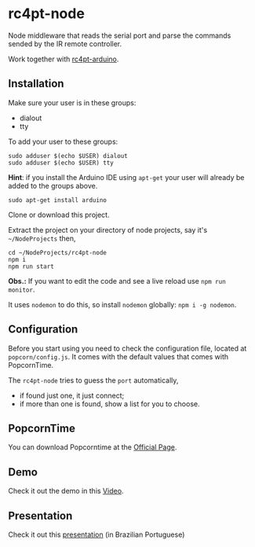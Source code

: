 rc4pt-node
==========

Node middleware that reads the serial port and parse the commands sended by the IR remote controller.

Work together with [rc4pt-arduino](https://github.com/comsolid/rc4pt-arduino).

## Installation

Make sure your user is in these groups:

* dialout
* tty

To add your user to these groups:

~~~
sudo adduser $(echo $USER) dialout
sudo adduser $(echo $USER) tty
~~~

**Hint**: if you install the Arduino IDE using `apt-get` your user will already be added to the groups above.

`sudo apt-get install arduino`

Clone or download this project.

Extract the project on your directory of node projects, say it's `~/NodeProjects` then,

~~~
cd ~/NodeProjects/rc4pt-node
npm i
npm run start
~~~

**Obs.:** If you want to edit the code and see a live reload use `npm run monitor`.

It uses `nodemon` to do this, so install `nodemon` globally: `npm i -g nodemon`.

## Configuration

Before you start using you need to check the configuration file, located at `popcorn/config.js`. It comes with the default values that comes with PopcornTime.

The `rc4pt-node` tries to guess the `port` automatically,

* if found just one, it just connect;
* if more than one is found, show a list for you to choose.

## PopcornTime

You can download Popcorntime at the [Official Page](https://popcorntime.io/).

## Demo

Check it out the demo in this [Video](https://www.youtube.com/watch?v=XdGIXM8NkCI).

## Presentation

Check it out this [presentation](http://comsolid.github.io/arduino-javascript-slides/) (in Brazilian Portuguese)
